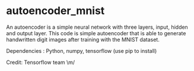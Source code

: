 # autoencoder_mnist

An autoencoder is a simple neural network with three layers, input, hidden and output layer. This code is simple autoencoder that is able to generate handwritten digit images after training with the MNIST dataset.

Dependencies : Python, numpy, tensorflow (use pip to install)

Credit: Tensorflow team \m/
